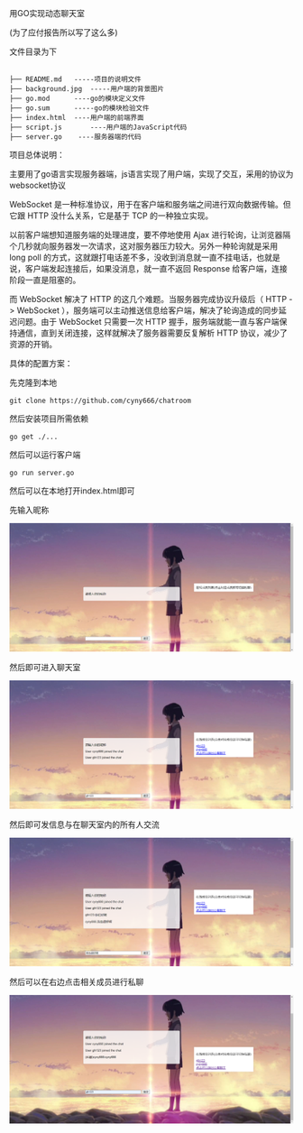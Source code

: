 用GO实现动态聊天室

(为了应付报告所以写了这么多)

文件目录为下

```shell

├── README.md   -----项目的说明文件
├── background.jpg  -----用户端的背景图片
├── go.mod 		----go的模块定义文件
├── go.sum		-----go的模块检验文件
├── index.html	----用户端的前端界面
├── script.js		----用户端的JavaScript代码
├── server.go	 ----服务器端的代码
```



项目总体说明：

主要用了go语言实现服务器端，js语言实现了用户端，实现了交互，采用的协议为websocket协议

WebSocket 是一种标准协议，用于在客户端和服务端之间进行双向数据传输。但它跟 HTTP 没什么关系，它是基于 TCP 的一种独立实现。

以前客户端想知道服务端的处理进度，要不停地使用 Ajax 进行轮询，让浏览器隔个几秒就向服务器发一次请求，这对服务器压力较大。另外一种轮询就是采用 long poll 的方式，这就跟打电话差不多，没收到消息就一直不挂电话，也就是说，客户端发起连接后，如果没消息，就一直不返回 Response 给客户端，连接阶段一直是阻塞的。

而 WebSocket 解决了 HTTP 的这几个难题。当服务器完成协议升级后（ HTTP -> WebSocket ），服务端可以主动推送信息给客户端，解决了轮询造成的同步延迟问题。由于 WebSocket 只需要一次 HTTP 握手，服务端就能一直与客户端保持通信，直到关闭连接，这样就解决了服务器需要反复解析 HTTP 协议，减少了资源的开销。

具体的配置方案：

先克隆到本地

```shell
git clone https://github.com/cyny666/chatroom
```

然后安装项目所需依赖

````shell
go get ./...
````

然后可以运行客户端

```shell
go run server.go
```

然后可以在本地打开index.html即可

先输入昵称

![image-20231224211628271](./assets/image-20231224211628271-1703483701657-1.png)

然后即可进入聊天室

![image-20231224211658935](./assets/image-20231224211658935-1703483707123-3.png)

然后即可发信息与在聊天室内的所有人交流

![image-20231224211732195](./assets/image-20231224211732195-1703483709238-5.png)

然后可以在右边点击相关成员进行私聊

![image-20231224212534826](./assets/image-20231224212534826-1703483711298-7.png)

